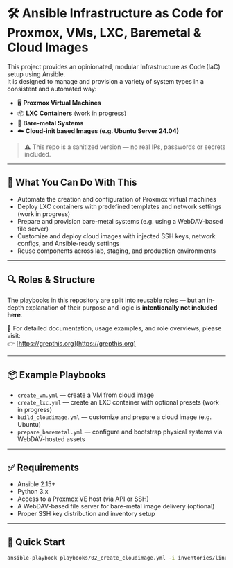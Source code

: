 # 🛠️ Ansible Infrastructure as Code for Proxmox, VMs, LXC, Baremetal & Cloud Images

This project provides an opinionated, modular Infrastructure as Code (IaC) setup using Ansible.  
It is designed to manage and provision a variety of system types in a consistent and automated way:

- 🖥️ **Proxmox Virtual Machines**
- 📦 **LXC Containers** (work in progress)
- 🔧 **Bare-metal Systems**
- ☁️ **Cloud-init based Images (e.g. Ubuntu Server 24.04)**

> ⚠️ This repo is a sanitized version — no real IPs, passwords or secrets included.

---

## 🚀 What You Can Do With This

- Automate the creation and configuration of Proxmox virtual machines
- Deploy LXC containers with predefined templates and network settings (work in progress)
- Prepare and provision bare-metal systems (e.g. using a WebDAV-based file server)
- Customize and deploy cloud images with injected SSH keys, network configs, and Ansible-ready settings
- Reuse components across lab, staging, and production environments

---

## 🔍 Roles & Structure

The playbooks in this repository are split into reusable roles — but an in-depth explanation of their purpose and logic is **intentionally not included here**.

📘 For detailed documentation, usage examples, and role overviews, please visit:  
👉 [https://grepthis.org](https://grepthis.org)

---

## 📦 Example Playbooks

- `create_vm.yml` — create a VM from cloud image
- `create_lxc.yml` — create an LXC container with optional presets (work in progress)
- `build_cloudimage.yml` — customize and prepare a cloud image (e.g. Ubuntu)
- `prepare_baremetal.yml` — configure and bootstrap physical systems via WebDAV-hosted assets

---

## ✅ Requirements

- Ansible 2.15+
- Python 3.x
- Access to a Proxmox VE host (via API or SSH)
- A WebDAV-based file server for bare-metal image delivery (optional)
- Proper SSH key distribution and inventory setup

---

## 🧪 Quick Start

```bash
ansible-playbook playbooks/02_create_cloudimage.yml -i inventories/linux.yml -e target="ubuntu-cloudimage"
```